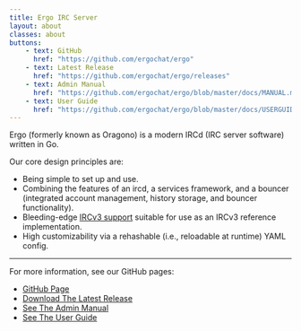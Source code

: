 ```yaml
---
title: Ergo IRC Server
layout: about
classes: about
buttons:
    - text: GitHub
      href: "https://github.com/ergochat/ergo"
    - text: Latest Release
      href: "https://github.com/ergochat/ergo/releases"
    - text: Admin Manual
      href: "https://github.com/ergochat/ergo/blob/master/docs/MANUAL.md#introduction"
    - text: User Guide
      href: "https://github.com/ergochat/ergo/blob/master/docs/USERGUIDE.md#introduction"
---
```

Ergo (formerly known as Oragono) is a modern IRCd (IRC server software) written in Go.

Our core design principles are:

* Being simple to set up and use.
* Combining the features of an ircd, a services framework, and a bouncer (integrated account management, history storage, and bouncer functionality).
* Bleeding-edge [IRCv3 support](https://ircv3.net/software/servers.html) suitable for use as an IRCv3 reference implementation.
* High customizability via a rehashable (i.e., reloadable at runtime) YAML config.

-----

For more information, see our GitHub pages:

* [GitHub Page](https://github.com/ergochat/ergo)
* [Download The Latest Release](https://github.com/ergochat/ergo/releases)
* [See The Admin Manual](https://github.com/ergochat/ergo/blob/master/docs/MANUAL.md)
* [See The User Guide](https://github.com/ergochat/ergo/blob/master/docs/USERGUIDE.md)
